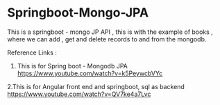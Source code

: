 # Springboot-Mongo-JPA
This is a springboot - mongo JP API , this is with the example of books , where we can add , get and delete records to and from the mongodb.


Reference Links :

1. This is for Spring boot - Mongodb JPA
https://www.youtube.com/watch?v=k5PeywcbVYc


2.This is for Angular front end and springboot, sql as backend
https://www.youtube.com/watch?v=QV7ke4a7Lvc
